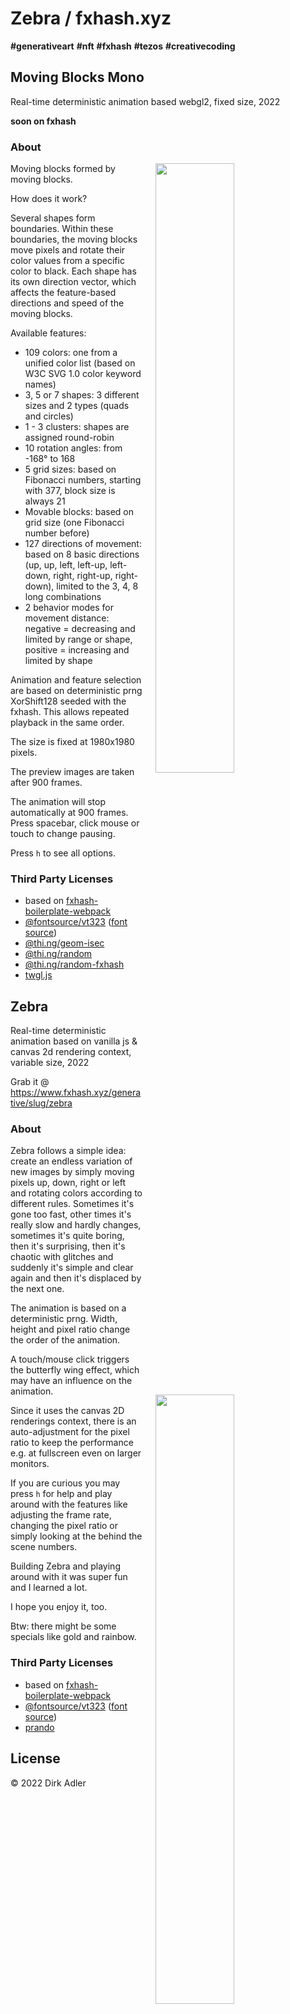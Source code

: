 # Zebra / fxhash.xyz

__#generativeart__ __#nft__ __#fxhash__ __#tezos__ __#creativecoding__

## Moving Blocks Mono

Real-time deterministic animation based webgl2, fixed size, 2022

__soon on fxhash__

### About

<img src="./resources/moving-blocks/orange-3circlesand2quads-3-2584--21°-1597-left,left-up,right-down-negative-1-31947444-ootn2iTgutBGJMq2hSBWbA8kEJS54cGWWhbH1Ttx4MepLY7F4j4.png" align="right" width="50%" style="margin: 0 20px 0 20px" />
<img src="./resources/moving-blocks/orangered-2circlesand3quads-1-610-7°-377-up,left,down-positive-3-32097371-oo1111115FBfoH1111111111111111114YMUGC1111111111111.png" align="right" width="50%" style="margin: 20px 20px 0 20px" />

Moving blocks formed by moving blocks.

How does it work?

Several shapes form boundaries. Within these boundaries, the moving blocks move pixels and rotate their color values from a specific color to black.
Each shape has its own direction vector, which affects the feature-based directions and speed of the moving blocks.

Available features:

- 109 colors: one from a unified color list (based on W3C SVG 1.0 color keyword names)
- 3, 5 or 7 shapes: 3 different sizes and 2 types (quads and circles)
- 1 - 3 clusters: shapes are assigned round-robin
- 10 rotation angles: from -168° to 168
- 5 grid sizes: based on Fibonacci numbers, starting with 377, block size is always 21
- Movable blocks: based on grid size (one Fibonacci number before)
- 127 directions of movement: based on 8 basic directions (up, up, left, left-up, left-down, right, right-up, right-down), limited to the 3, 4, 8
  long combinations
- 2 behavior modes for movement distance: negative = decreasing and limited by range or shape, positive = increasing and limited by shape

Animation and feature selection are based on deterministic prng XorShift128 seeded with the fxhash. This allows repeated playback in the same order.

The size is fixed at 1980x1980 pixels.

The preview images are taken after 900 frames.

The animation will stop automatically at 900 frames. Press spacebar, click mouse or touch to change pausing.

Press `h` to see all options.

### Third Party Licenses

- based on [fxhash-boilerplate-webpack](https://github.com/fxhash/fxhash-webpack-boilerplate)
- [@fontsource/vt323](https://www.npmjs.com/package/@fontsource/vt323) ([font source](https://github.com/phoikoi/VT323))
- [@thi.ng/geom-isec](https://www.npmjs.com/package/@thi.ng/geom-isec)
- [@thi.ng/random](https://www.npmjs.com/package/@thi.ng/random)
- [@thi.ng/random-fxhash](https://www.npmjs.com/package/@thi.ng/random-fxhash)
- [twgl.js](https://www.npmjs.com/package/twgl.js)

## Zebra

Real-time deterministic animation based on vanilla js & canvas 2d rendering context, variable size, 2022

Grab it @ https://www.fxhash.xyz/generative/slug/zebra

### About

[<img src="https://gateway.ipfs.io/ipfs/Qme2g4LjLTDM8hV1TXZereU8wTT2pUqi8A9WKP38NWQ1Z1" align="right" width="50%" style="padding: 0 20px 0 20px" />](https://www.fxhash.xyz/generative/slug/zebra)

Zebra follows a simple idea: create an endless variation of new images by simply moving pixels up, down, right or left and rotating colors
according to different rules. Sometimes it's gone too fast, other times it's really slow and hardly changes, sometimes it's quite boring,
then it's surprising, then it's chaotic with glitches and suddenly it's simple and clear again and then it's displaced by the next one.

The animation is based on a deterministic prng. Width, height and pixel ratio change the order of the animation.

A touch/mouse click triggers the butterfly wing effect, which may have an influence on the animation.

Since it uses the canvas 2D renderings context, there is an auto-adjustment for the pixel ratio to keep the performance e.g. at fullscreen
even on larger monitors.

If you are curious you may press `h` for help and play around with the features like adjusting the frame rate, changing the pixel ratio or
simply looking at the behind the scene numbers.

Building Zebra and playing around with it was super fun and I learned a lot.

I hope you enjoy it, too.

Btw: there might be some specials like gold and rainbow.

### Third Party Licenses

- based on [fxhash-boilerplate-webpack](https://github.com/fxhash/fxhash-webpack-boilerplate)
- [@fontsource/vt323](https://www.npmjs.com/package/@fontsource/vt323) ([font source](https://github.com/phoikoi/VT323))
- [prando](https://www.npmjs.com/package/prando)

## License

© 2022 Dirk Adler